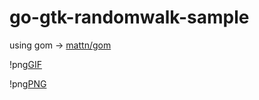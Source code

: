 go-gtk-randomwalk-sample
========================

using gom -> [mattn/gom](https://github.com/mattn/gom "mattn/gom")

!png[GIF](output.gif)

!png[PNG](randwalk.png)
